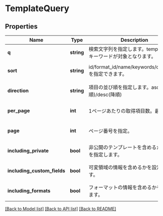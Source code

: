 # TemplateQuery

## Properties
Name | Type | Description | Notes
------------ | ------------- | ------------- | -------------
**q** | **string** | 検索文字列を指定します。template名、キーワードが対象となります。 | [optional] 
**sort** | **string** | id/format_id/name/keywords/created_atを指定できます。 | [optional] [default to 'id']
**direction** | **string** | 項目の並び順を指定します。asc(昇順)/desc(降順) | [optional] [default to 'desc']
**per_page** | **int** | 1ページあたりの取得項目数。最大:50件 | [optional] [default to 10]
**page** | **int** | ページ番号を指定。 | [optional] [default to 1]
**including_private** | **bool** | 非公開のテンプレートを含めるかどうかを指定します。 | [optional] [default to false]
**including_custom_fields** | **bool** | 可変領域の情報を含めるかを設定します。 | [optional] [default to false]
**including_formats** | **bool** | フォーマットの情報を含めるかを設定します。 | [optional] [default to false]

[[Back to Model list]](../README.md#documentation-for-models) [[Back to API list]](../README.md#documentation-for-api-endpoints) [[Back to README]](../README.md)


